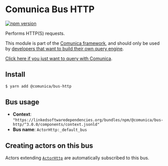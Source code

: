 # Comunica Bus HTTP

[![npm version](https://badge.fury.io/js/%40comunica%2Fbus-http.svg)](https://www.npmjs.com/package/@comunica/bus-http)

Performs HTTP(S) requests.

This module is part of the [Comunica framework](https://github.com/comunica/comunica),
and should only be used by [developers that want to build their own query engine](https://comunica.dev/docs/modify/).

[Click here if you just want to query with Comunica](https://comunica.dev/docs/query/).

## Install

```bash
$ yarn add @comunica/bus-http
```

## Bus usage

* **Context**: `"https://linkedsoftwaredependencies.org/bundles/npm/@comunica/bus-http/^3.0.0/components/context.jsonld"`
* **Bus name**: `ActorHttp:_default_bus`

## Creating actors on this bus

Actors extending [`ActorHttp`](https://comunica.github.io/comunica/classes/_comunica_bus_http.ActorHttp.html) are automatically subscribed to this bus.
